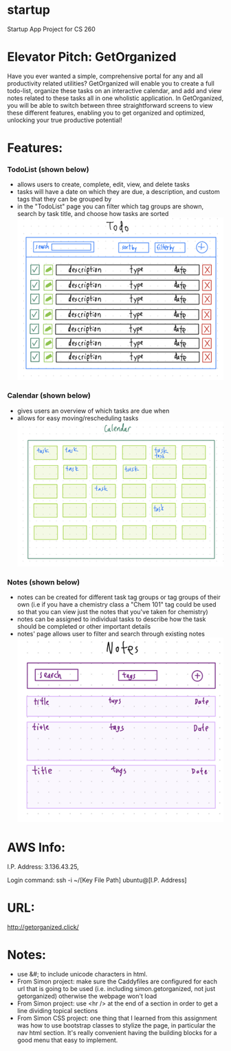 # startup
Startup App Project for CS 260

# Elevator Pitch: GetOrganized
Have you ever wanted a simple, comprehensive portal for any and all productivity related utilities? GetOrganized
will enable you to create a full todo-list, organize these tasks on an interactive calendar, and add and 
view notes related to these tasks all in one wholistic application. In GetOrganized, you will be able to 
switch between three straightforward screens to view these different features, enabling you to get organized and 
optimized, unlocking your true productive potential!

# Features:
### TodoList (shown below)
- allows users to create, complete, edit, view, and delete tasks
- tasks will have a date on which they are due, a description, and custom tags that they can be grouped by
- in the "TodoList" page you can filter which tag groups are shown, search by task title, and choose how tasks are sorted
![todolist sketch](https://github.com/TheGreengo/startup/blob/main/tasks_sketch.jpg?raw=true)

### Calendar (shown below)
- gives users an overview of which tasks are due when
- allows for easy moving/rescheduling tasks
![calendar sketch](https://github.com/TheGreengo/startup/blob/main/calendar_sketch.jpeg)

### Notes (shown below)
- notes can be created for different task tag groups or tag groups of their own (i.e if you have a chemistry class a "Chem 101" tag could be used so that you can view just the notes that you've taken for chemistry)
- notes can be assigned to individual tasks to describe how the task should be completed or other important details
- notes' page allows user to filter and search through existing notes
![notes sketch](https://github.com/TheGreengo/startup/blob/main/note_sketch.jpg?raw=true)

# AWS Info:
I.P. Address: 3.136.43.25,

Login command: ssh -i ~/[Key File Path] ubuntu@[I.P. Address]

# URL:
http://getorganized.click/

# Notes:
- use &#; to include unicode characters in html.
- From Simon project: make sure the Caddyfiles are configured for each url that is going to be used (i.e. including simon.getorganized, not just getorganized) otherwise the webpage won't load
- From Simon project: use \<hr \/> at the end of a section in order to get a line dividing topical sections
- From Simon CSS project: one thing that I learned from this assignment was how to use bootstrap classes to stylize the page, in particular the nav html section. It's really convenient having the building blocks for a good menu that easy to implement.
